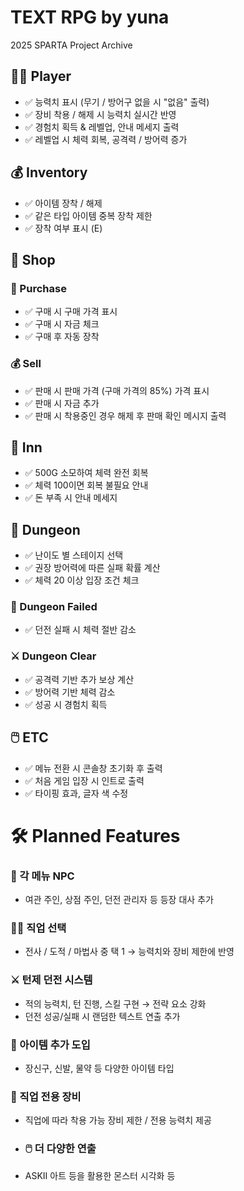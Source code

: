 # TEXT RPG by yuna
2025 SPARTA Project Archive

## 🧙🏻 Player

- ✅ 능력치 표시 (무기 / 방어구 없을 시 "없음" 출력)
- ✅ 장비 착용 / 해제 시 능력치 실시간 반영
- ✅ 경험치 획득 & 레벨업, 안내 메세지 출력
- ✅ 레벨업 시 체력 회복, 공격력 / 방어력 증가


## 💰 Inventory

- ✅ 아이템 장착 / 해제
- ✅ 같은 타입 아이템 중복 장착 제한
- ✅ 장착 여부 표시 (E)


## 🏪 Shop

### 🛒 Purchase
- ✅ 구매 시 구매 가격 표시
- ✅ 구매 시 자금 체크
- ✅ 구매 후 자동 장착

### 💰 Sell
- ✅ 판매 시 판매 가격 (구매 가격의 85%) 가격 표시
- ✅ 판매 시 자금 추가
- ✅ 판매 시 착용중인 경우 해제 후 판매 확인 메시지 출력


## 🏨 Inn

- ✅ 500G 소모하여 체력 완전 회복
- ✅ 체력 100이면 회복 불필요 안내
- ✅ 돈 부족 시 안내 메세지


## 🌋 Dungeon

- ✅ 난이도 별 스테이지 선택
- ✅ 권장 방어력에 따른 실패 확률 계산
- ✅ 체력 20 이상 입장 조건 체크

### 🧟 Dungeon Failed
- ✅ 던전 실패 시 체력 절반 감소

### ⚔️ Dungeon Clear
- ✅ 공격력 기반 추가 보상 계산
- ✅ 방어력 기반 체력 감소
- ✅ 성공 시 경험치 획득


## 🖱️ ETC

- ✅ 메뉴 전환 시 콘솔창 초기화 후 출력
- ✅ 처음 게임 입장 시 인트로 출력
- ✅ 타이핑 효과, 글자 색 수정



# 🛠 Planned Features

### 👤 각 메뉴 NPC
- 여관 주인, 상점 주인, 던전 관리자 등 등장 대사 추가

### 🧙‍♀️ 직업 선택
- 전사 / 도적 / 마법사 중 택 1 → 능력치와 장비 제한에 반영

### ⚔️ 턴제 던전 시스템
- 적의 능력치, 턴 진행, 스킬 구현 → 전략 요소 강화
- 던전 성공/실패 시 랜덤한 텍스트 연출 추가

### 🎒 아이템 추가 도입
- 장신구, 신발, 물약 등 다양한 아이템 타입

### 🧝 직업 전용 장비
- 직업에 따라 착용 가능 장비 제한 / 전용 능력치 제공

- ### 🖱️ 더 다양한 연출
- ASKII 아트 등을 활용한 몬스터 시각화 등
